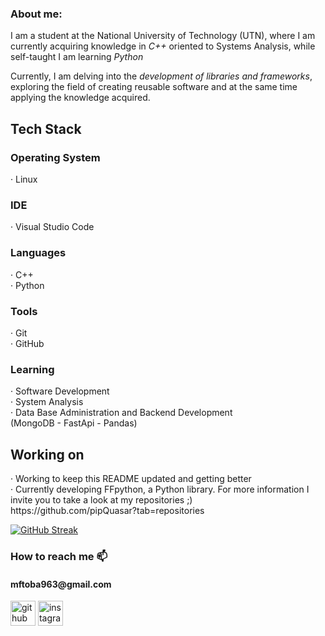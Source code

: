 <h3>About me:</h3>
I am a student at the National University of Technology (UTN), where I am currently acquiring knowledge in <i>C++</i> oriented to Systems Analysis, while self-taught I am learning <i>Python</i>

Currently, I am delving into the <i>development of libraries and frameworks</i>, exploring the field of creating reusable software and at the same time applying the knowledge acquired.

<h2>Tech Stack</h2>
<h3>Operating System</h3> 
· Linux
<h3>IDE</h3>
· Visual Studio Code
<h3>Languages</h3>
· C++<br>
· Python 
<h3>Tools</h3>
· Git<br>
· GitHub
<h3>Learning </h3>
· Software Development<br>
· System Analysis<br>
· Data Base Administration and Backend Development<br>
  (MongoDB
  - FastApi
  - Pandas)

<h2>Working on</h2>
· Working to keep this README updated and getting better<br>
· Currently developing FFpython, a Python library. For more information I invite you to take a look at my repositories ;)<br>
https://github.com/pipQuasar?tab=repositories

[![GitHub Streak](https://streak-stats.demolab.com/pipQuasar=DenverCoder1&theme=neon-dark)](https://git.io/streak-stats)


<h3>How to reach me 📫</h3>
<h4>mftoba963@gmail.com</h4>


[<img src='https://cdn.jsdelivr.net/npm/simple-icons@3.0.1/icons/github.svg' alt='github' height='40'>](https://github.com/pipQuasar)  [<img src='https://cdn.jsdelivr.net/npm/simple-icons@3.0.1/icons/instagram.svg' alt='instagram' height='40'>](https://www.instagram.com/toba.itss/)
